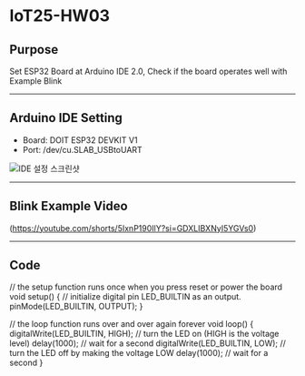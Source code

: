 # IoT25-HW03

## Purpose
Set ESP32 Board at Arduino IDE 2.0, Check if the board operates well with Example Blink

---

## Arduino IDE Setting
- Board: DOIT ESP32 DEVKIT V1
- Port: /dev/cu.SLAB_USBtoUART

![IDE 설정 스크린샷](./images/ide.png)

---

## Blink Example Video
(https://youtube.com/shorts/5IxnP190IlY?si=GDXLIBXNyI5YGVs0)

---

## Code

// the setup function runs once when you press reset or power the board
void setup() {
  // initialize digital pin LED_BUILTIN as an output.
  pinMode(LED_BUILTIN, OUTPUT);
}

// the loop function runs over and over again forever
void loop() {
  digitalWrite(LED_BUILTIN, HIGH);  // turn the LED on (HIGH is the voltage level)
  delay(1000);                      // wait for a second
  digitalWrite(LED_BUILTIN, LOW);   // turn the LED off by making the voltage LOW
  delay(1000);                      // wait for a second
}
